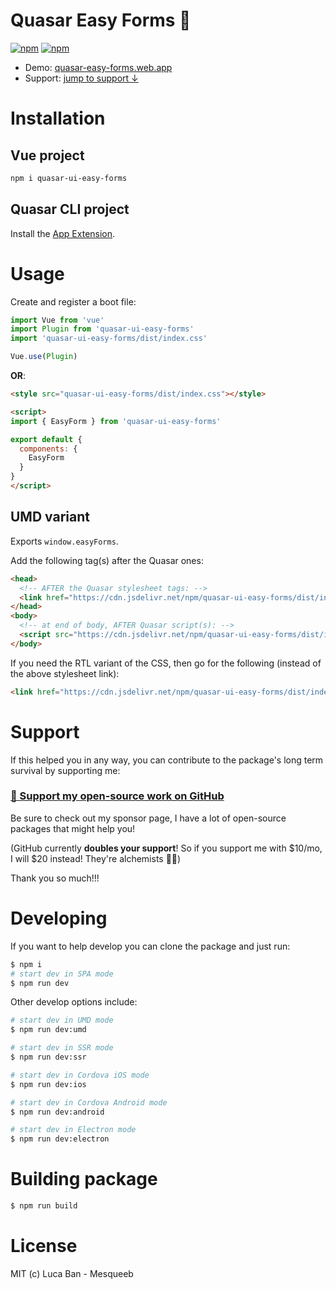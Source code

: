 # Quasar Easy Forms 📮

[![npm](https://img.shields.io/npm/v/quasar-ui-easy-forms.svg?label=quasar-ui-easy-forms)](https://www.npmjs.com/package/quasar-ui-easy-forms)
[![npm](https://img.shields.io/npm/dt/quasar-ui-easy-forms.svg)](https://www.npmjs.com/package/quasar-ui-easy-forms)

- Demo: [quasar-easy-forms.web.app](http://quasar-easy-forms.web.app)
- Support: [jump to support ↓](#support)

# Installation

## Vue project

```bash
npm i quasar-ui-easy-forms
```

## Quasar CLI project

Install the [App Extension](../app-extension).

# Usage

Create and register a boot file:

```js
import Vue from 'vue'
import Plugin from 'quasar-ui-easy-forms'
import 'quasar-ui-easy-forms/dist/index.css'

Vue.use(Plugin)
```

**OR**:

```html
<style src="quasar-ui-easy-forms/dist/index.css"></style>

<script>
import { EasyForm } from 'quasar-ui-easy-forms'

export default {
  components: {
    EasyForm
  }
}
</script>
```

## UMD variant

Exports `window.easyForms`.

Add the following tag(s) after the Quasar ones:

```html
<head>
  <!-- AFTER the Quasar stylesheet tags: -->
  <link href="https://cdn.jsdelivr.net/npm/quasar-ui-easy-forms/dist/index.min.css" rel="stylesheet" type="text/css">
</head>
<body>
  <!-- at end of body, AFTER Quasar script(s): -->
  <script src="https://cdn.jsdelivr.net/npm/quasar-ui-easy-forms/dist/index.umd.min.js"></script>
</body>
```

If you need the RTL variant of the CSS, then go for the following (instead of the above stylesheet link):

```html
<link href="https://cdn.jsdelivr.net/npm/quasar-ui-easy-forms/dist/index.rtl.min.css" rel="stylesheet" type="text/css">
```

# Support

If this helped you in any way, you can contribute to the package's long term survival by supporting me:

### [💜 Support my open-source work on GitHub](https://github.com/sponsors/mesqueeb)

Be sure to check out my sponsor page, I have a lot of open-source packages that might help you!

(GitHub currently **doubles your support**! So if you support me with $10/mo, I will $20 instead! They're alchemists 🦾😉)

Thank you so much!!!

# Developing

If you want to help develop you can clone the package and just run:

```bash
$ npm i
# start dev in SPA mode
$ npm run dev
```

Other develop options include:

```bash
# start dev in UMD mode
$ npm run dev:umd

# start dev in SSR mode
$ npm run dev:ssr

# start dev in Cordova iOS mode
$ npm run dev:ios

# start dev in Cordova Android mode
$ npm run dev:android

# start dev in Electron mode
$ npm run dev:electron
```

# Building package

```bash
$ npm run build
```

# License
MIT (c) Luca Ban - Mesqueeb
